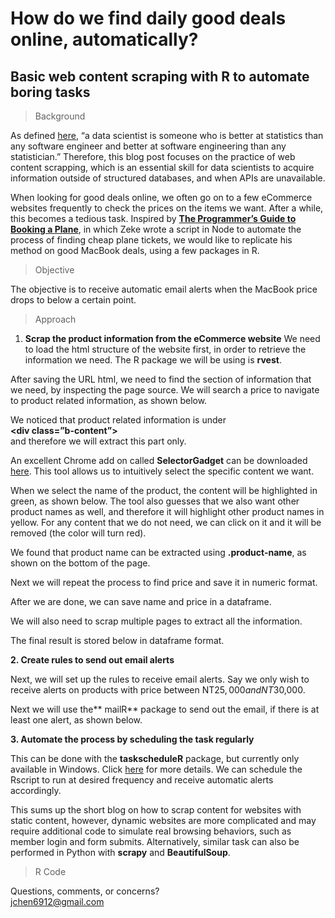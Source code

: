 
# How do we find daily good deals online, automatically?

## Basic web content scraping with R to automate boring tasks

> Background

As defined [here](https://discuss.analyticsvidhya.com/t/what-are-different-paths-in-data-sciences/302), “a data scientist is someone who is better at statistics than any software engineer and better at software engineering than any statistician.” Therefore, this blog post focuses on the practice of web content scrapping, which is an essential skill for data scientists to acquire information outside of structured databases, and when APIs are unavailable.

When looking for good deals online, we often go on to a few eCommerce websites frequently to check the prices on the items we want. After a while, this becomes a tedious task. Inspired by [**The Programmer’s Guide to Booking a Plane**](https://hackernoon.com/the-programmers-guide-to-booking-a-plane-11e37d610045#.z50j983vh), in which Zeke wrote a script in Node to automate the process of finding cheap plane tickets, we would like to replicate his method on good MacBook deals, using a few packages in R.

> Objective

The objective is to receive automatic email alerts when the MacBook price drops to below a certain point.

> Approach
1. **Scrap the product information from the eCommerce website**
We need to load the html structure of the website first, in order to retrieve the information we need. The R package we will be using is **rvest**.

After saving the URL html, we need to find the section of information that we need, by inspecting the page source. We will search a price to navigate to product related information, as shown below.

We noticed that product related information is under <br>**&lt;div class=”b-content”&gt;**<br>and therefore we will extract this part only.

An excellent Chrome add on called **SelectorGadget** can be downloaded [here](https://chrome.google.com/webstore/detail/selectorgadget/mhjhnkcfbdhnjickkkdbjoemdmbfginb?hl=en). This tool allows us to intuitively select the specific content we want.

When we select the name of the product, the content will be highlighted in green, as shown below. The tool also guesses that we also want other product names as well, and therefore it will highlight other product names in yellow. For any content that we do not need, we can click on it and it will be removed (the color will turn red).

We found that product name can be extracted using **.product-name**, as shown on the bottom of the page.

Next we will repeat the process to find price and save it in numeric format.

After we are done, we can save name and price in a dataframe.

We will also need to scrap multiple pages to extract all the information.

The final result is stored below in dataframe format.

**2. Create rules to send out email alerts**

Next, we will set up the rules to receive email alerts. Say we only wish to receive alerts on products with price between NT$25,000 and NT$30,000.

Next we will use the** mailR** package to send out the email, if there is at least one alert, as shown below.

**3. Automate the process by scheduling the task regularly**

This can be done with the **taskscheduleR** package, but currently only available in Windows. Click [here](https://github.com/bnosac/taskscheduleR) for more details. We can schedule the Rscript to run at desired frequency and receive automatic alerts accordingly.

This sums up the short blog on how to scrap content for websites with static content, however, dynamic websites are more complicated and may require additional code to simulate real browsing behaviors, such as member login and form submits. Alternatively, similar task can also be performed in Python with **scrapy** and **BeautifulSoup**.

> R Code

Questions, comments, or concerns?<br>jchen6912@gmail.com
